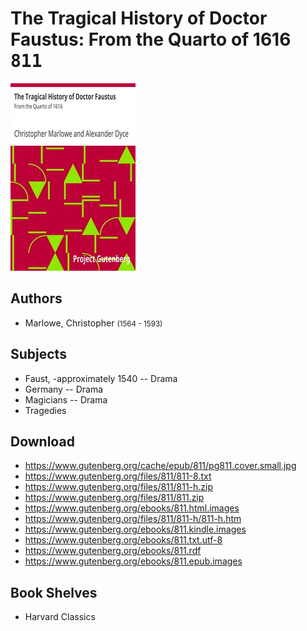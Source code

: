 # The Tragical History of Doctor Faustus: From the Quarto of 1616 <kbd>811</kbd>

![](./cover.medium.jpg "")

## Authors


 - Marlowe, Christopher <small>(1564 - 1593)</small>

## Subjects


 - Faust, -approximately 1540 -- Drama
 - Germany -- Drama
 - Magicians -- Drama
 - Tragedies

## Download


 - https://www.gutenberg.org/cache/epub/811/pg811.cover.small.jpg
 - https://www.gutenberg.org/files/811/811-8.txt
 - https://www.gutenberg.org/files/811/811-h.zip
 - https://www.gutenberg.org/files/811/811.zip
 - https://www.gutenberg.org/ebooks/811.html.images
 - https://www.gutenberg.org/files/811/811-h/811-h.htm
 - https://www.gutenberg.org/ebooks/811.kindle.images
 - https://www.gutenberg.org/ebooks/811.txt.utf-8
 - https://www.gutenberg.org/ebooks/811.rdf
 - https://www.gutenberg.org/ebooks/811.epub.images

## Book Shelves


 - Harvard Classics
